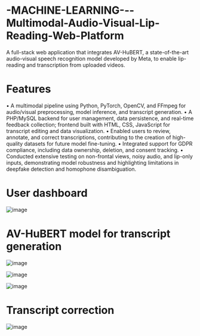 # -MACHINE-LEARNING---Multimodal-Audio-Visual-Lip-Reading-Web-Platform
A full-stack web application that integrates AV-HuBERT, a state-of-the-art audio-visual speech recognition model developed by Meta, to enable lip-reading and transcription from uploaded videos. 

# Features
• A multimodal pipeline using Python, PyTorch, OpenCV, and FFmpeg for audio/visual preprocessing, model inference, and transcript generation.
• A PHP/MySQL backend for user management, data persistence, and real-time feedback collection; frontend built with HTML, CSS, JavaScript for transcript editing and data visualization.
• Enabled users to review, annotate, and correct transcriptions, contributing to the creation of high-quality datasets for future model fine-tuning.
• Integrated support for GDPR compliance, including data ownership, deletion, and consent tracking.
• Conducted extensive testing on non-frontal views, noisy audio, and lip-only inputs, demonstrating model robustness and highlighting limitations in deepfake detection and homophone disambiguation.

# User dashboard
![image](https://github.com/user-attachments/assets/4f901326-ecb6-4087-a111-140a0f9f0a3a)

# AV-HuBERT model for transcript generation
![image](https://github.com/user-attachments/assets/e5a3e46c-2faf-4497-a94b-fbb45e86110e)

![image](https://github.com/user-attachments/assets/a1c332e3-2502-451b-9bab-23a7acd2a0ef)

![image](https://github.com/user-attachments/assets/82a85dae-2779-498a-87ce-1e8c5143e485)

# Transcript correction
![image](https://github.com/user-attachments/assets/733ebf54-7c1d-4610-9089-f3df1246d86a)
